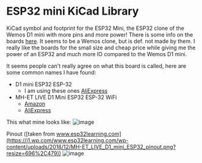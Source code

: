 # ESP32 mini KiCad Library
KiCad symbol and footprint for the ESP32 Mini, the ESP32 clone of the Wemos D1 mini with more pins and more power!
There is some info on the boards [here](https://www.reddit.com/r/esp8266/comments/a93raj/wemos_ttgo_mini_d1_esp32/). It seems to be a Wemos clone, but is def. not made by them. I really like the boards for the small size and cheap price while giving me the power of an ESP32 and much more IO compared to the Wemos D1 mini.

It seems people can't really agree on what this board is called, here are some common names I have found:
- D1 mini ESP32 ESP-32 
   - I am using these ones [AliExpress](https://www.aliexpress.com/item/32819907815.html?spm=a2g0o.placeorder.0.0.6362321eORA9U3&mp=1)
- MH-ET LIVE D1 Mini ESP32 ESP-32 WiFi 
   - [Amazon](https://www.amazon.com/s?k=MH-ET+LIVE+D1+Mini+ESP32+ESP-32+WiFi&ref=nb_sb_noss)
   - [AliExpress](https://www.aliexpress.com/item/32815530502.html)

This what mine looks like:
![image](https://user-images.githubusercontent.com/558053/92308608-2eaab780-ef9f-11ea-97a7-bbd80803f333.png)

Pinout ([taken from www.esp32learning.com](https://i1.wp.com/www.esp32learning.com/wp-content/uploads/2018/12/MH-ET_LIVE_D1_mini_ESP32_pinout.png?resize=696%2C479))
![image](https://user-images.githubusercontent.com/558053/92308628-57cb4800-ef9f-11ea-81fa-64d722c4df24.png)
